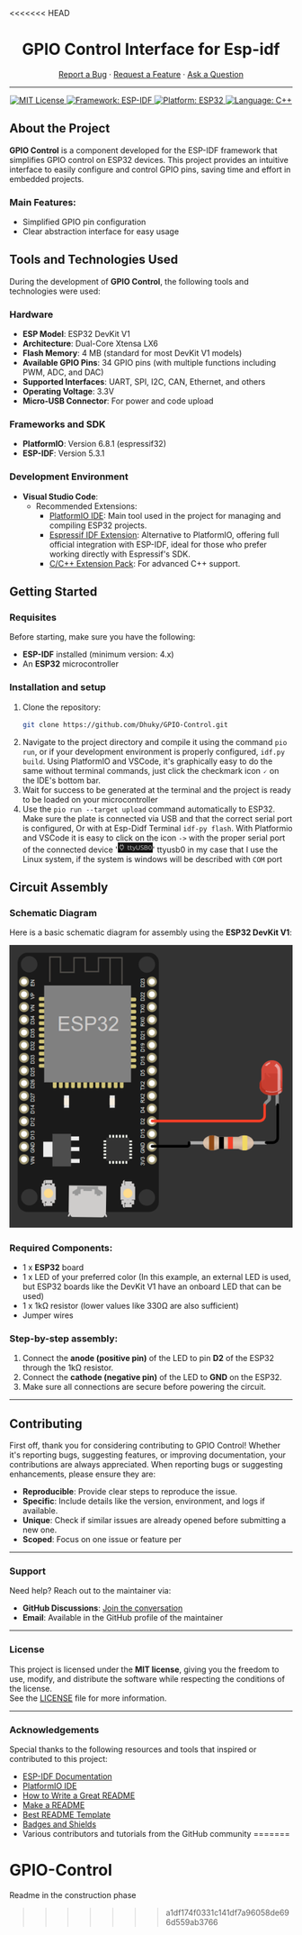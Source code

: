 <<<<<<< HEAD
<h1 align="center">GPIO Control Interface for Esp-idf</h1>

<div align="center">
  <span>
    <a href="https://github.com/Dhuky/GPIO-Control/issues/new?assignees=&labels=bug&template=bug_report.md&title=bug%3A+">Report a Bug</a> ·
    <a href="https://github.com/Dhuky/GPIO-Control/issues/new?assignees=&labels=enhancement&template=feature_request.md&title=feat%3A+">Request a Feature</a> ·
    <a href="https://github.com/Dhuky/GPIO-Control/discussions">Ask a Question</a>
  </span>
</div>

---

<div align="center">
  <span>
    <a href="https://choosealicense.com/licenses/mit/">
      <img src="https://img.shields.io/badge/License-MIT-green.svg" alt="MIT License">
    </a>
    <a href="#">
      <img src="https://img.shields.io/badge/Framework-ESP--IDF-blue.svg" alt="Framework: ESP-IDF">
    </a>
    <a href="#">
      <img src="https://img.shields.io/badge/Platform-ESP32-orange.svg" alt="Platform: ESP32">
    </a>
    <a href="#">
      <img src="https://img.shields.io/badge/Language-C%2B%2B-purple.svg" alt="Language: C++">
    </a>
  </span>
</div>

## About the Project

**GPIO Control** is a component developed for the ESP-IDF framework that simplifies GPIO control on ESP32 devices. This project provides an intuitive interface to easily configure and control GPIO pins, saving time and effort in embedded projects.

### Main Features:
- Simplified GPIO pin configuration
- Clear abstraction interface for easy usage

## Tools and Technologies Used

During the development of **GPIO Control**, the following tools and technologies were used:

### Hardware
- **ESP Model**: ESP32 DevKit V1
- **Architecture**: Dual-Core Xtensa LX6
- **Flash Memory**: 4 MB (standard for most DevKit V1 models)
- **Available GPIO Pins**: 34 GPIO pins (with multiple functions including PWM, ADC, and DAC)
- **Supported Interfaces**: UART, SPI, I2C, CAN, Ethernet, and others
- **Operating Voltage**: 3.3V
- **Micro-USB Connector**: For power and code upload

### Frameworks and SDK
- **PlatformIO**: Version 6.8.1 (espressif32)
- **ESP-IDF**: Version 5.3.1

### Development Environment
- **Visual Studio Code**:
  - Recommended Extensions:
    - [PlatformIO IDE](https://marketplace.visualstudio.com/items?itemName=platformio.platformio-ide): Main tool used in the project for managing and compiling ESP32 projects.
    - [Espressif IDF Extension](https://marketplace.visualstudio.com/items?itemName=espressif.esp-idf-extension): Alternative to PlatformIO, offering full official integration with ESP-IDF, ideal for those who prefer working directly with Espressif's SDK.
    - [C/C++ Extension Pack](https://marketplace.visualstudio.com/items?itemName=ms-vscode.cpptools-extension-pack): For advanced C++ support.

## Getting Started

### Requisites
Before starting, make sure you have the following:
- **ESP-IDF** installed (minimum version: 4.x)
- An **ESP32** microcontroller

### Installation and setup
1. Clone the repository:
   ```sh
   git clone https://github.com/Dhuky/GPIO-Control.git
   ```
2. Navigate to the project directory and compile it using the command `pio run`, or if your development environment is properly configured, `idf.py build`. Using PlatformIO and VSCode, it's graphically easy to do the same without terminal commands, just click the checkmark icon `🗸` on the IDE's bottom bar.
3. Wait for success to be generated at the terminal and the project is ready to be loaded on your microcontroller
4. Use the `pio run --target upload` command automatically to ESP32. Make sure the plate is connected via USB and that the correct serial port is configured, Or with at Esp-Didf Terminal `idf-py flash`. With Platformio and VSCode it is easy to click on the icon `->` with the proper serial port of the connected device '![Schematic Diagram](images/serialport.png)' ttyusb0 in my case that I use the Linux system, if the system is windows will be described with `COM` port

## Circuit Assembly

### Schematic Diagram
Here is a basic schematic diagram for assembly using the **ESP32 DevKit V1**:

<div align="center">
  <img src="images/scheme.png" alt="Schematic Diagram">
</div>


### Required Components:
- 1 x **ESP32** board
- 1 x LED of your preferred color (In this example, an external LED is used, but ESP32 boards like the DevKit V1 have an onboard LED that can be used)
- 1 x 1kΩ resistor (lower values like 330Ω are also sufficient)
- Jumper wires

### Step-by-step assembly:
1. Connect the **anode (positive pin)** of the LED to pin **D2** of the ESP32 through the 1kΩ resistor.
2. Connect the **cathode (negative pin)** of the LED to **GND** on the ESP32.
3. Make sure all connections are secure before powering the circuit.

---

## Contributing

First off, thank you for considering contributing to GPIO Control! Whether it's reporting bugs, suggesting features, or improving documentation, your contributions are always appreciated.
When reporting bugs or suggesting enhancements, please ensure they are:
- **Reproducible**: Provide clear steps to reproduce the issue.
- **Specific**: Include details like the version, environment, and logs if available.
- **Unique**: Check if similar issues are already opened before submitting a new one.
- **Scoped**: Focus on one issue or feature per 


---

### Support

Need help? Reach out to the maintainer via:
- **GitHub Discussions**: [Join the conversation](https://github.com/Dhuky/GPIO-Control/discussions)
- **Email**: Available in the GitHub profile of the maintainer

---

### License

This project is licensed under the **MIT license**, giving you the freedom to use, modify, and distribute the software while respecting the conditions of the license.  
See the [LICENSE](https://github.com/Dhuky/GPIO-Control/blob/main/LICENSE) file for more information.

---

### Acknowledgements

Special thanks to the following resources and tools that inspired or contributed to this project:
- [ESP-IDF Documentation](https://docs.espressif.com/projects/esp-idf/en/latest/)
- [PlatformIO IDE](https://platformio.org/)
- [How to Write a Great README](https://thoughtbot.com/blog/how-to-write-a-great-readme)
- [Make a README](https://www.makeareadme.com/)
- [Best README Template](https://github.com/othneildrew/Best-README-Template)
- [Badges and Shields](https://github.com/badges/shields)
- Various contributors and tutorials from the GitHub community
=======
# GPIO-Control
Readme in the construction phase
>>>>>>> a1df174f0331c141df7a96058de696d559ab3766
